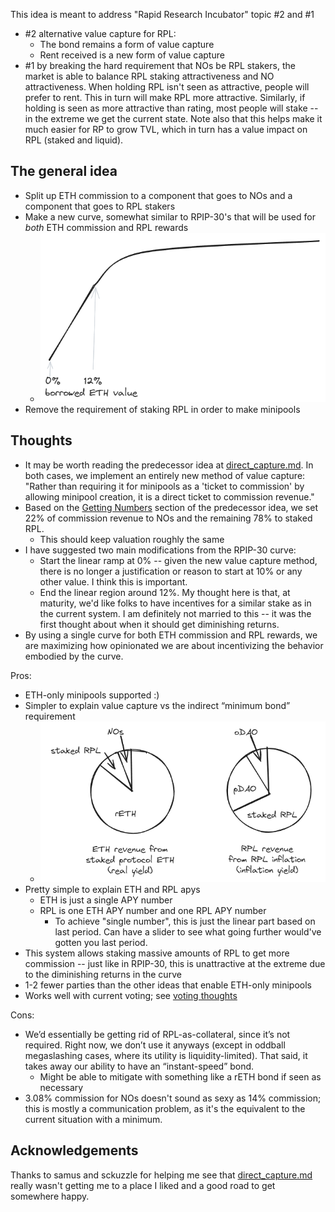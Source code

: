 This idea is meant to address "Rapid Research Incubator" topic #2 and #1
  - #2 alternative value capture for RPL:
    - The bond remains a form of value capture
    - Rent received is a new form of value capture
  - #1 by breaking the hard requirement that NOs be RPL stakers, the market is able to balance RPL staking attractiveness and NO attractiveness. When holding RPL isn't seen as attractive, people will prefer to rent. This in turn will make RPL more attractive. Similarly, if holding is seen as more attractive than rating, most people will stake -- in the extreme we get the current state. Note also that this helps make it much easier for RP to grow TVL, which in turn has a value impact on RPL (staked and liquid).

## The general idea 
- Split up ETH commission to a component that goes to NOs and a component that goes to RPL stakers
- Make a new curve, somewhat similar to RPIP-30's that will be used for _both_ ETH commission and RPL rewards
  - ![direct2_curve.png](direct2_curve.png)
- Remove the requirement of staking RPL in order to make minipools

## Thoughts
- It may be worth reading the predecessor idea at [direct_capture.md](direct_capture.md). In both cases, we implement an entirely new method of value capture: "Rather than requiring it for minipools as a 'ticket to commission' by allowing minipool creation, it is a direct ticket to commission revenue."
- Based on the [Getting Numbers](direct_capture.md#getting-numbers) section of the predecessor idea, we set 22% of commission revenue to NOs and the remaining 78% to staked RPL.
  - This should keep valuation roughly the same
- I have suggested two main modifications from the RPIP-30 curve:
  - Start the linear ramp at 0% -- given the new value capture method, there is no longer a justification or reason to start at 10% or any other value. I think this is important.
  - End the linear region around 12%. My thought here is that, at maturity, we'd like folks to have incentives for a similar stake as in the current system. I am definitely not married to this -- it was the first thought about when it should get diminishing returns.
- By using a single curve for both ETH commission and RPL rewards, we are maximizing how opinionated we are about incentivizing the behavior embodied by the curve.

Pros:
- ETH-only minipools supported :)
- Simpler to explain value capture vs the indirect “minimum bond” requirement
  - ![Pie charts showing ETH and RPL revenue](direct_pie_charts.png)
- Pretty simple to explain ETH and RPL apys
  - ETH is just a single APY number
  - RPL is one ETH APY number and one RPL APY number
    - To achieve "single number", this is just the linear part based on last period. Can have a slider to see what going further would've gotten you last period.
- This system allows staking massive amounts of RPL to get more commission -- just like in RPIP-30, this is unattractive at the extreme due to the diminishing returns in the curve
- 1-2 fewer parties than the other ideas that enable ETH-only minipools
- Works well with current voting; see [voting thoughts](direct_capture.md#voting-thoughts)

Cons:
- We’d essentially be getting rid of RPL-as-collateral, since it’s not required. Right now, we don’t use it anyways (except in oddball megaslashing cases, where its utility is liquidity-limited). That said, it takes away our ability to have an “instant-speed” bond.
  - Might be able to mitigate with something like a rETH bond if seen as necessary
- 3.08% commission for NOs doesn't sound as sexy as 14% commission; this is mostly a communication problem, as it's the equivalent to the current situation with a minimum.

## Acknowledgements
Thanks to samus and sckuzzle for helping me see that [direct_capture.md](direct_capture.md) really wasn't getting me to a place I liked and a good road to get somewhere happy.